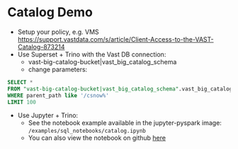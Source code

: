 # Catalog Demo

- Setup your policy, e.g. VMS https://support.vastdata.com/s/article/Client-Access-to-the-VAST-Catalog-873214
- Use Superset + Trino with the Vast DB connection:
  - vast-big-catalog-bucket|vast_big_catalog_schema
  - change parameters:
    
```sql
SELECT *
FROM "vast-big-catalog-bucket|vast_big_catalog_schema".vast_big_catalog_table
WHERE parent_path like '/csnow%'
LIMIT 100
```
- Use Jupyter + Trino:
  - See the notebook example available in the jupyter-pyspark image: `/examples/sql_notebooks/catalog.ipynb`
  - You can also view the notebook on github [here](https://github.com/snowch/vast-docker-compose-examples/blob/main/jupyter-pyspark/examples/sql_notebooks/catalog.ipynb)
